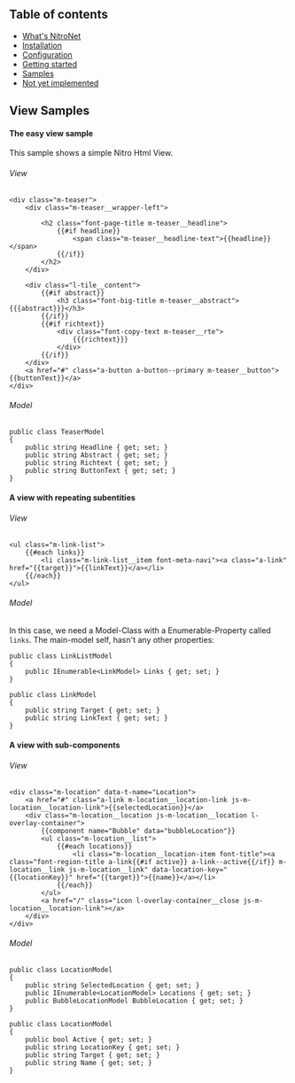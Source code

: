 ## Table of contents
- [What's NitroNet](https://github.com/namics/NitroNetSitecore)
- [Installation](https://github.com/namics/NitroNetSitecore/blob/master/docs/installation.md)
- [Configuration](https://github.com/namics/NitroNetSitecore/blob/master/docs/configuration.md)
- [Getting started](https://github.com/namics/NitroNetSitecore/blob/master/docs/getting-started.md)
- [Samples](https://github.com/namics/NitroNetSitecore/blob/master/docs/samples.md)
- [Not yet implemented](https://github.com/namics/NitroNetSitecore/blob/master/docs/not-implemented.md)

## View Samples

#### The easy view sample
This sample shows a simple Nitro Html View.

###### View
	<div class="m-teaser">
		<div class="m-teaser__wrapper-left">
	
			<h2 class="font-page-title m-teaser__headline">
				{{#if headline}}
					<span class="m-teaser__headline-text">{{headline}}</span>
				{{/if}}
			</h2>
		</div>
	
		<div class="l-tile__content">
			{{#if abstract}}
				<h3 class="font-big-title m-teaser__abstract">{{{abstract}}}</h3>
			{{/if}}
			{{#if richtext}}
				<div class="font-copy-text m-teaser__rte">
					{{{richtext}}}
				</div>
			{{/if}}
		</div>
		<a href="#" class="a-button a-button--primary m-teaser__button">{{buttonText}}</a>
	</div>

###### Model
	public class TeaserModel
    {
        public string Headline { get; set; }
        public string Abstract { get; set; }
        public string Richtext { get; set; }
        public string ButtonText { get; set; }
    }

#### A view with repeating subentities

###### View

	<ul class="m-link-list">
		{{#each links}}
			<li class="m-link-list__item font-meta-navi"><a class="a-link" href="{{target}}">{{linkText}}</a></li>
		{{/each}}
	</ul>

###### Model

In this case, we need a Model-Class with a Enumerable-Property called `links`. The main-model self, hasn't any other properties:

	public class LinkListModel
	{
	    public IEnumerable<LinkModel> Links { get; set; }
	}
	
	public class LinkModel
	{
	    public string Target { get; set; }
		public string LinkText { get; set; }
	}

#### A view with sub-components

###### View

	<div class="m-location" data-t-name="Location">
		<a href="#" class="a-link m-location__location-link js-m-location__location-link">{{selectedLocation}}</a>
		<div class="m-location__location js-m-location__location l-overlay-container">
			{{component name="Bubble" data="bubbleLocation"}}
			<ul class="m-location__list">
				{{#each locations}}
					<li class="m-location__location-item font-title"><a class="font-region-title a-link{{#if active}} a-link--active{{/if}} m-location__link js-m-location__link" data-location-key="{{locationKey}}" href="{{target}}">{{name}}</a></li>
				{{/each}}
			</ul>
			<a href="/" class="icon l-overlay-container__close js-m-location__location-link"></a>
		</div>
	</div>

###### Model

	public class LocationModel
	{
		public string SelectedLocation { get; set; }
	    public IEnumerable<LocationModel> Locations { get; set; }
		public BubbleLocationModel BubbleLocation { get; set; }
	}
	
	public class LocationModel
	{
	    public bool Active { get; set; }
		public string LocationKey { get; set; }
		public string Target { get; set; }
		public string Name { get; set; }
	}